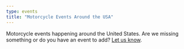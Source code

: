 ```yaml
---
type: events
title: "Motorcycle Events Around the USA"
---
```


Motorcycle events happening around the United States.
Are we missing something or do you have an event to add?
[Let us know](/contact).
